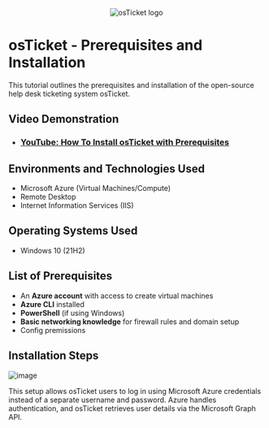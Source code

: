 <p align="center">
<img src="https://i.imgur.com/Clzj7Xs.png" alt="osTicket logo"/>
</p>

<h1>osTicket - Prerequisites and Installation</h1>
This tutorial outlines the prerequisites and installation of the open-source help desk ticketing system osTicket.<br />


<h2>Video Demonstration</h2>

- ### [YouTube: How To Install osTicket with Prerequisites](https://www.youtube.com)

<h2>Environments and Technologies Used</h2>

- Microsoft Azure (Virtual Machines/Compute)
- Remote Desktop
- Internet Information Services (IIS)

<h2>Operating Systems Used </h2>

- Windows 10</b> (21H2)

<h2>List of Prerequisites</h2>

- An **Azure account** with access to create virtual machines
- **Azure CLI** installed
- **PowerShell** (if using Windows)
- **Basic networking knowledge** for firewall rules and domain setup
- Config premissions

<h2>Installation Steps</h2>

![image](https://github.com/user-attachments/assets/9fb35de9-ccfb-4492-a4ca-6ab3cbde85a6)

<p>
</p>
<p>
This setup allows osTicket users to log in using Microsoft Azure credentials instead of a separate username and password. Azure handles authentication, and osTicket retrieves user details via the Microsoft Graph API.
</p>
<br />
